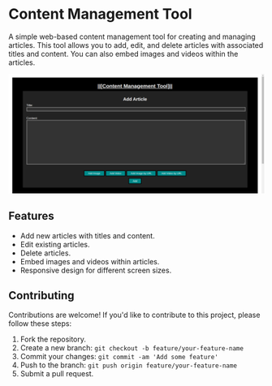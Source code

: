 # Content Management Tool

A simple web-based content management tool for creating and managing articles. This tool allows you to add, edit, and delete articles with associated titles and content. You can also embed images and videos within the articles.

![Screenshot](https://github.com/IIKirito-kunII/Bharat-Intern/blob/2ab0e59e2e9aa0e4b59d7e7e519f6b3e5b41d770/%5B%20Content%20Management%20Tool%20%5D/Screenshot%20from%202023-08-20%2014-18-56.png)

## Features

- Add new articles with titles and content.
- Edit existing articles.
- Delete articles.
- Embed images and videos within articles.
- Responsive design for different screen sizes.

## Contributing

Contributions are welcome! If you'd like to contribute to this project, please follow these steps:

1. Fork the repository.
2. Create a new branch: `git checkout -b feature/your-feature-name`
3. Commit your changes: `git commit -am 'Add some feature'`
4. Push to the branch: `git push origin feature/your-feature-name`
5. Submit a pull request.
